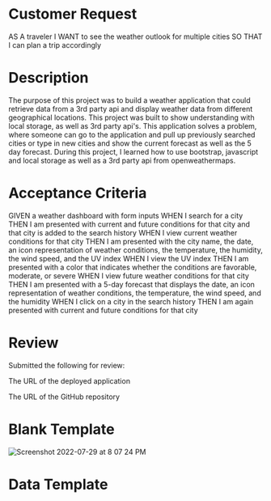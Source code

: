# Customer Request
AS A traveler
I WANT to see the weather outlook for multiple cities
SO THAT I can plan a trip accordingly

# Description
The purpose of this project was to build a weather application that could retrieve data from a 3rd party api and display weather data from different geographical locations. This project was built to show understanding with local storage, as well as 3rd party api's. This application solves a problem, where someone can go to the application and pull up previously searched cities or type in new cities and show the current forecast as well as the 5 day forecast. During this project, I learned how to use bootstrap, javascript and local storage as well as a 3rd party api from openweathermaps.

# Acceptance Criteria
GIVEN a weather dashboard with form inputs
WHEN I search for a city
THEN I am presented with current and future conditions for that city and that city is added to the search history
WHEN I view current weather conditions for that city
THEN I am presented with the city name, the date, an icon representation of weather conditions, the temperature, the humidity, the wind speed, and the UV index
WHEN I view the UV index
THEN I am presented with a color that indicates whether the conditions are favorable, moderate, or severe
WHEN I view future weather conditions for that city
THEN I am presented with a 5-day forecast that displays the date, an icon representation of weather conditions, the temperature, the wind speed, and the humidity
WHEN I click on a city in the search history
THEN I am again presented with current and future conditions for that city

# Review
Submitted the following for review:

The URL of the deployed application

The URL of the GitHub repository

# Blank Template
![Screenshot 2022-07-29 at 8 07 24 PM](https://user-images.githubusercontent.com/107279088/181866212-8c998335-cf94-4b23-befc-de55bfcd82fd.png)

# Data Template
